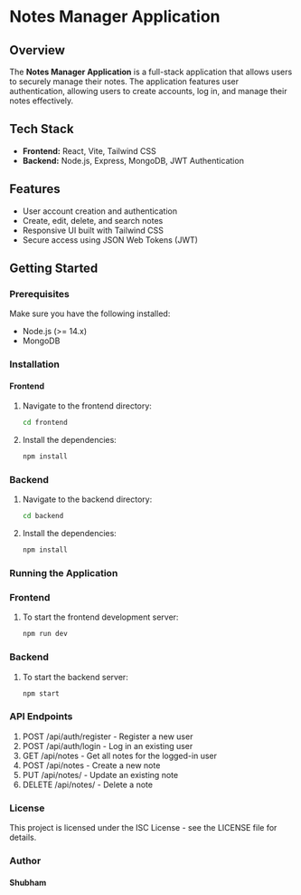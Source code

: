 # Notes Manager Application

## Overview
The **Notes Manager Application** is a full-stack application that allows users to securely manage their notes. The application features user authentication, allowing users to create accounts, log in, and manage their notes effectively.

## Tech Stack
- **Frontend:** React, Vite, Tailwind CSS
- **Backend:** Node.js, Express, MongoDB, JWT Authentication

## Features
- User account creation and authentication
- Create, edit, delete, and search notes
- Responsive UI built with Tailwind CSS
- Secure access using JSON Web Tokens (JWT)

## Getting Started

### Prerequisites
Make sure you have the following installed:
- Node.js (>= 14.x)
- MongoDB

### Installation

#### Frontend
1. Navigate to the frontend directory:
   ```bash
   cd frontend
2. Install the dependencies:
   ```bash
   npm install
### Backend
1. Navigate to the backend directory:
   ```bash
   cd backend
2. Install the dependencies:
   ```bash
   npm install
### Running the Application
### Frontend
1. To start the frontend development server:
   ```bash
   npm run dev
### Backend
1. To start the backend server:
   ```bash
   npm start
### API Endpoints
1. POST /api/auth/register - Register a new user
2. POST /api/auth/login - Log in an existing user
3. GET /api/notes  - Get all notes for the logged-in user
4. POST /api/notes - Create a new note
5. PUT /api/notes/ - Update an existing note
6. DELETE /api/notes/ - Delete a note
### License
This project is licensed under the ISC License - see the LICENSE file for details.
### Author
#### Shubham
